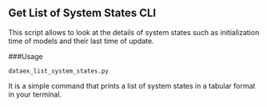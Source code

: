 ## Get List of System States CLI

This script allows to look at the details of system states such as initialization time of models and their last time of update. 


###Usage
```
dataex_list_system_states.py
```

It is a simple command that prints a list of system states in a tabular format in your terminal.

